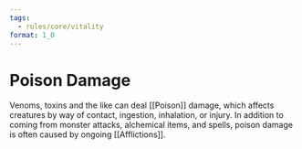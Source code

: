 ```yaml
---
tags:
  - rules/core/vitality
format: 1_0
---
```

# Poison Damage

Venoms, toxins and the like can deal [[Poison]] damage, which affects creatures by way of contact, ingestion, inhalation, or injury. In addition to coming from monster attacks, alchemical items, and spells, poison damage is often caused by ongoing [[Afflictions]].